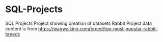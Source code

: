 # SQL-Projects
SQL Projects 
Project showing creation of datasets 
Rabbit Project data content is from https://wagwalking.com/breed/top-most-popular-rabbit-breeds
